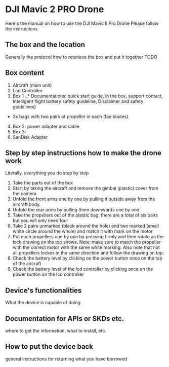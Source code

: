 # DJI Mavic 2 PRO Drone
Here's the manual on how to use the DJI Mavic II Pro Drone
Please follow the instructions

## The box and the location
Generally the protocol how to reterieve the box and put it together
TODO

## Box content
1. Aircraft (main unit)
2. Lcd Controller
3. Box 1
..* Documentations: quick start guide, in the box, support contact, Intelligent flight battery safety guideline, Disclaimer and safety guidelines)
* 3x bags with two pairs of propeller in each (fan blades)
4. Box 2: power adapter and cable
5. Box 3:  
6. SanDisk Adapter

## Step by step instructions how to make the drone work
Literally, everything you do step by step
1. Take the parts out of the box
2. Start by taking the aircraft and remove the gimbal (plastic) cover from the camera
3. Unfold the front arms one by one by pulling it outside away from the aircraft body.
4. Unfold the rear arms by pulling them downwards one by one
5. Take the propellers out of the plastic bag, there are a total of six pairs but you will only need four
6. Take 2 pairs unmarked (black around the hole) and two marked (small white circle around the whole) and match it with mark on the motor
7. Put each propellers one by one by pressing firmly and then rotate as the lock drawing on the top shows. Note: make sure to match the propeller with the correct motor with the same white marking. Also note that not all propellers lockes in the same direction and follow the drawing on top.
8. Check the battery level by clicking on the power button once on the top of the aircraft
9. Check the battery level of the lcd controller by clicking once on the power button on the lcd controller 

## Device's functionalities
What the device is capable of doing

## Documentation for APIs or SKDs etc.
where to get the information, what to install, etc.

##  How to put the device back
general instructions for returning what you have borrowed
